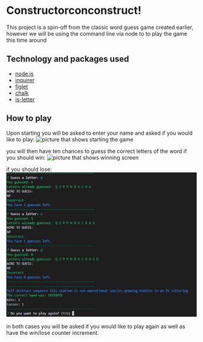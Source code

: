 # Constructorconconstruct!
This project is a spin-off from the classic word guess game created earlier, however we will be using the command line via node to to play the game this time around

## Technology and packages used

* [node.js](https://nodejs.org/en/docs/)
* [inquirer](https://www.npmjs.com/package/inquirer)
* [figlet](https://github.com/henriknorberg/node-figlet)
* [chalk](https://github.com/chalk/chalk)
* [is-letter](https://www.npmjs.com/package/is-letter)

## How to play
Upon starting you will be asked to enter your name and asked if you would like to play:
![picture that shows starting the game]()

you will then have ten chances to guess the correct letters of the word if you should win:
![picture that shows winning screen]()

if you should lose:
![pictue of losing screen](https://github.com/welljer/constructorconconstruct/blob/master/images/loss.JPG)

in both cases you will be asked if you would like to play again as well as have the win/lose counter increment.
